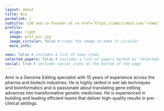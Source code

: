 ```yaml
---
layout: about
title: Bio
permalink: /
subtitle: CSO and co-founder at <a href='https://immitrabio.com/'>Immitra Bio GmbH</a>, Switzerland
profile:
  align: right
  image: prof_pic.jpg
  image_circular: false # crops the image to make it circular
  more_info: 

news: false # includes a list of news items
selected_papers: false # includes a list of papers marked as "selected={true}"
social: true # includes social icons at the bottom of the page
---
```


Amir is a Genome Editing specialist with 15 years of experience across the pharma and biotech industries. He is highly skilled in wet lab techniques and bioinformatics and is passionate about translating gene editing advances into transformative genetic medicines. He is experienced in building and leading efficient teams that deliver high-quality results in pre-clinical settings.